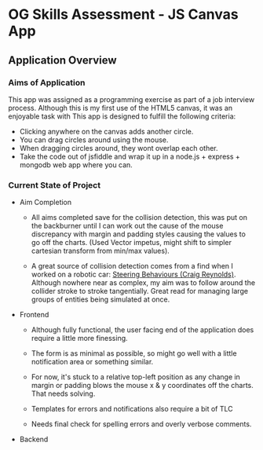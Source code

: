 # OG Skills Assessment - JS Canvas App

## Application Overview

### Aims of Application
This app was assigned as a programming exercise as part of a job interview process. Although this is my first use of the HTML5 canvas, it was an enjoyable task with
This app is designed to fulfill the following criteria:

- Clicking anywhere on the canvas adds another circle.
- You can drag circles around using the mouse.
- When dragging circles around, they wont overlap each other.
- Take the code out of jsfiddle and wrap it up in a node.js + express + mongodb web app where you can.

### Current State of Project

- Aim Completion
	- All aims completed save for the collision detection, this was put on the backburner until I can work out the cause of the mouse discrepancy with margin and padding styles causing the values to go off the charts. (Used Vector impetus, might shift to simpler cartesian transform from min/max values).

	- A great source of collision detection comes from a find when I worked on a robotic car: [Steering Behaviours (Craig Reynolds)](http://www.red3d.com/cwr/steer/). Although nowhere near as complex, my aim was to follow around the collider stroke to stroke tangentially. Great read for managing large groups of entities being simulated at once.

- Frontend
	- Although fully functional, the user facing end of the application does require a little more finessing.

	- The form is as minimal as possible, so might go well with a little notification area or something similar.

	- For now, it's stuck to a relative top-left position as any change in margin or padding blows the mouse x & y coordinates off the charts. That needs solving.

	- Templates for errors and notifications also require a bit of TLC

	- Needs final check for spelling errors and overly verbose comments.

- Backend